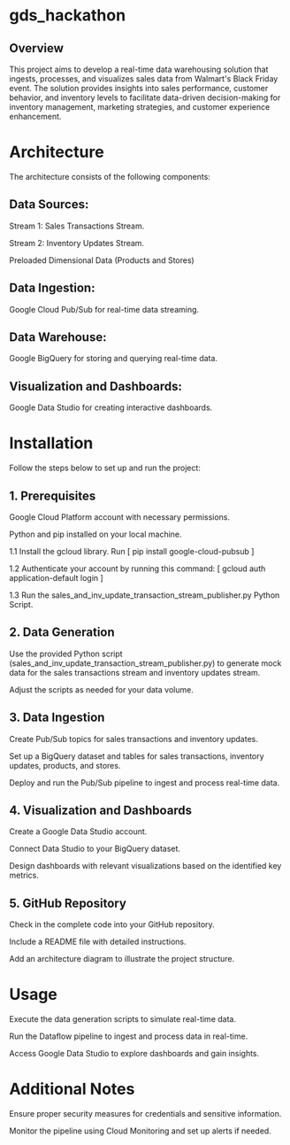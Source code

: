 # gds_hackathon

## Overview
This project aims to develop a real-time data warehousing solution that ingests, processes, and visualizes sales data from Walmart's Black Friday event. The solution provides insights into sales performance, customer behavior, and inventory levels to facilitate data-driven decision-making for inventory management, marketing strategies, and customer experience enhancement.

# Architecture
The architecture consists of the following components:

## Data Sources:

Stream 1: Sales Transactions Stream.

Stream 2: Inventory Updates Stream.

Preloaded Dimensional Data (Products and Stores)

## Data Ingestion:
Google Cloud Pub/Sub for real-time data streaming.

## Data Warehouse:
Google BigQuery for storing and querying real-time data.

## Visualization and Dashboards:
Google Data Studio for creating interactive dashboards.

# Installation
Follow the steps below to set up and run the project:

## 1. Prerequisites
Google Cloud Platform account with necessary permissions.

Python and pip installed on your local machine.

1.1 Install the gcloud library. Run [ pip install google-cloud-pubsub ]

1.2 Authenticate your account by running this command: [ gcloud auth application-default login ]

1.3 Run the sales_and_inv_update_transaction_stream_publisher.py Python Script.

## 2. Data Generation
Use the provided Python script (sales_and_inv_update_transaction_stream_publisher.py) to generate mock data for the sales transactions stream and inventory updates stream.

Adjust the scripts as needed for your data volume.

## 3. Data Ingestion
Create Pub/Sub topics for sales transactions and inventory updates.

Set up a BigQuery dataset and tables for sales transactions, inventory updates, products, and stores.

Deploy and run the Pub/Sub pipeline to ingest and process real-time data.

## 4. Visualization and Dashboards
Create a Google Data Studio account.

Connect Data Studio to your BigQuery dataset.

Design dashboards with relevant visualizations based on the identified key metrics.

## 5. GitHub Repository
Check in the complete code into your GitHub repository.

Include a README file with detailed instructions.

Add an architecture diagram to illustrate the project structure.

# Usage
Execute the data generation scripts to simulate real-time data.

Run the Dataflow pipeline to ingest and process data in real-time.

Access Google Data Studio to explore dashboards and gain insights.

# Additional Notes
Ensure proper security measures for credentials and sensitive information.

Monitor the pipeline using Cloud Monitoring and set up alerts if needed.
